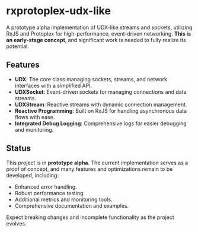 # rxprotoplex-udx-like

A prototype alpha implementation of UDX-like streams and sockets, utilizing RxJS and Protoplex for high-performance, event-driven networking. **This is an early-stage concept**, and significant work is needed to fully realize its potential.

## Features

- **UDX**: The core class managing sockets, streams, and network interfaces with a simplified API.
- **UDXSocket**: Event-driven sockets for managing connections and data streams.
- **UDXStream**: Reactive streams with dynamic connection management.
- **Reactive Programming**: Built on RxJS for handling asynchronous data flows with ease.
- **Integrated Debug Logging**: Comprehensive logs for easier debugging and monitoring.

## Status

This project is in **prototype alpha**. The current implementation serves as a proof of concept, and many features and optimizations remain to be developed, including:

- Enhanced error handling.
- Robust performance testing.
- Additional metrics and monitoring tools.
- Comprehensive documentation and examples.

Expect breaking changes and incomplete functionality as the project evolves.

[//]: # (## Installation)

[//]: # ()
[//]: # (Install the package via npm:)

[//]: # ()
[//]: # (```bash)

[//]: # (npm install rxprotoplex-udx-like)
